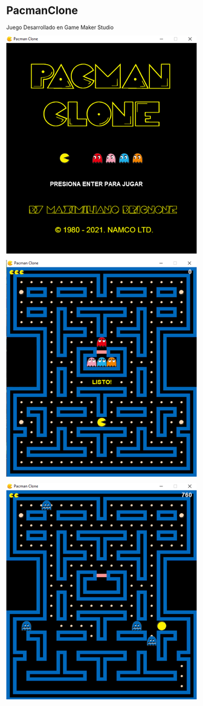 # PacmanClone
Juego Desarrollado en Game Maker Studio

![pacmanclone](https://github.com/mbrignone93/PacmanClone/blob/main/screenshot/1.png)

![pacmanclone](https://github.com/mbrignone93/PacmanClone/blob/main/screenshot/2.png)

![pacmanclone](https://github.com/mbrignone93/PacmanClone/blob/main/screenshot/3.png)
